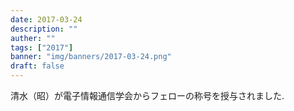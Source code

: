 ```yaml
---
date: 2017-03-24
description: ""
auther: ""
tags: ["2017"]
banner: "img/banners/2017-03-24.png"
draft: false
---
```

清水（昭）が電子情報通信学会からフェローの称号を授与されました.
<!--more-->
